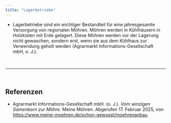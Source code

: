 ```yaml
---
title: "Lagerbetriebe"
---
```



- Lagerbetriebe sind ein wichtiger Bestandteil für eine jahresgesamte Versorgung von regionalen Möhren. Möhren werden in Kühlhäusern in Holzkisten mit Erde gelagert. Diese Möhren werden vor der Lagerung nicht gewaschen, sondern erst, wenn sie aus dem Kühlhaus zur Verwendung geholt werden (Agrarmarkt Informations-Gesellschaft mbH, o. J.).



<br>

---

<br> 

## Referenzen
- Agrarmarkt Informations-Gesellschaft mbH. (o. J.). *Vom winzigen Samenkorn zur Möhre.* Meine Möhren. Abgerufen 17. Februar 2025, von <https://www.meine-moehren.de/schon-gewusst/moehrenanbau>
